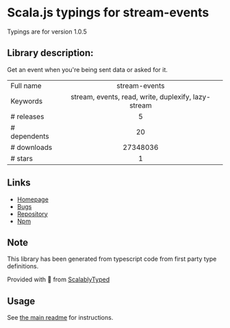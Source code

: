 
# Scala.js typings for stream-events

Typings are for version 1.0.5

## Library description:
Get an event when you're being sent data or asked for it.

|                    |                 |
| ------------------ | :-------------: |
| Full name          | stream-events |
| Keywords           | stream, events, read, write, duplexify, lazy-stream |
| # releases         | 5 |
| # dependents       | 20 |
| # downloads        | 27348036 |
| # stars            | 1 |

## Links
- [Homepage](https://github.com/stephenplusplus/stream-events)
- [Bugs](https://github.com/stephenplusplus/stream-events/issues)
- [Repository](https://github.com/stephenplusplus/stream-events)
- [Npm](https://www.npmjs.com/package/stream-events)
    


## Note
This library has been generated from typescript code from first party type definitions.

Provided with :purple_heart: from [ScalablyTyped](https://github.com/oyvindberg/ScalablyTyped)

## Usage
See [the main readme](../../readme.md) for instructions.


